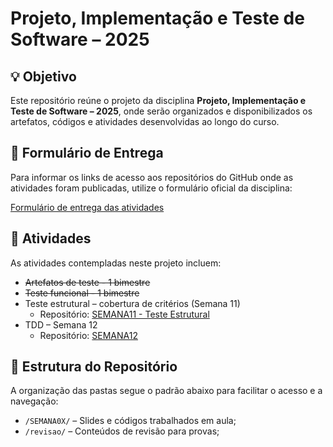 # Projeto, Implementação e Teste de Software – 2025

## 💡 Objetivo

Este repositório reúne o projeto da disciplina **Projeto, Implementação e Teste de Software – 2025**, onde serão organizados e disponibilizados os artefatos, códigos e atividades desenvolvidas ao longo do curso.

## 🔗 Formulário de Entrega

Para informar os links de acesso aos repositórios do GitHub onde as atividades foram publicadas, utilize o formulário oficial da disciplina:

[Formulário de entrega das atividades](https://forms.gle/4gBMBGDewHjK11Xx9)

## 📁 Atividades

As atividades contempladas neste projeto incluem:

- ~~Artefatos de teste - 1 bimestre~~
- ~~Teste funcional - 1 bimestre~~
- Teste estrutural – cobertura de critérios (Semana 11)  
  - Repositório: [SEMANA11 - Teste Estrutural](https://github.com/JoaoChoma/testedesoftware2025/tree/main/SEMANA11-TESTE%20ESTRUTURAL)  
- TDD – Semana 12 
    - Repositório: [SEMANA12]() 

## 📂 Estrutura do Repositório

A organização das pastas segue o padrão abaixo para facilitar o acesso e a navegação:

- `/SEMANA0X/` – Slides e códigos trabalhados em aula;  
- `/revisao/` – Conteúdos de revisão para provas;</file>